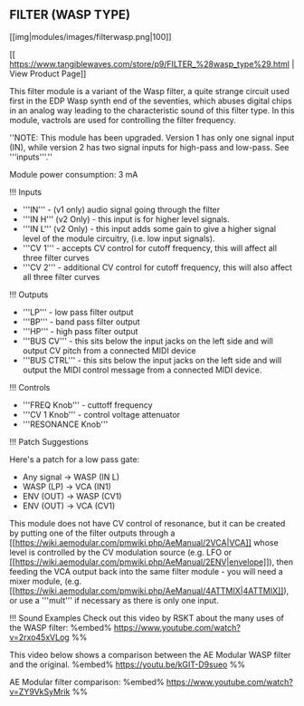 ## FILTER (WASP TYPE)
[[img|modules/images/filterwasp.png|100]]

[[ https://www.tangiblewaves.com/store/p9/FILTER_%28wasp_type%29.html | View Product Page]]

This filter module is a variant of the Wasp filter, a quite strange circuit used  first in the EDP Wasp synth end of the seventies, which abuses digital chips in an analog way leading to the characteristic sound of this filter type. In this module, vactrols are used for controlling the filter frequency.​

''NOTE: This module has been upgraded.  Version 1 has only one signal input (IN), while version 2 has two signal inputs for high-pass and low-pass.  See '''inputs'''.''

Module power consumption: 3 mA

!!! Inputs
* '''IN''' - (v1 only) audio signal going through the filter
* '''IN H''' (v2 Only) - this input is for higher level signals.
* '''IN L''' (v2 Only) - this input adds some gain to give a higher signal level of the module circuitry, (i.e. low input signals).
* '''CV 1''' - accepts CV control for cutoff frequency, this will affect all three filter curves
* '''CV 2''' - additional CV control for cutoff frequency, this will also affect all three filter curves

!!! Outputs
* '''LP''' - low pass filter output
* '''BP''' - band pass filter output
* '''HP''' - high pass filter output
* '''BUS CV''' - this sits below the input jacks on the left side and will output CV pitch from a connected MIDI device
* '''BUS CTRL''' - this sits below the input jacks on the left side and will output the MIDI control message from a connected MIDI device.

!!! Controls
* '''FREQ Knob''' - cuttoff frequency
* '''CV 1 Knob''' - control voltage attenuator
* '''RESONANCE Knob'''

!!! Patch Suggestions

Here's a patch for a low pass gate:
* Any signal -> WASP (IN L)
* WASP (LP) -> VCA (IN1)
* ENV (OUT) -> WASP (CV1)
* ENV (OUT) -> VCA (CV1)

This module does not have CV control of resonance, but it can be created by putting one of the filter outputs through a [[https://wiki.aemodular.com/pmwiki.php/AeManual/2VCA|VCA]] whose level is controlled by the CV modulation source (e.g. LFO or [[https://wiki.aemodular.com/pmwiki.php/AeManual/2ENV|envelope]]), then feeding the VCA output back into the same filter module - you will need a mixer module, (e.g. [[https://wiki.aemodular.com/pmwiki.php/AeManual/4ATTMIX|4ATTMIX]]), or use a '''mult''' if necessary as there is only one input.

!!! Sound Examples
Check out this video by RSKT about the many uses of the WASP filter:
%embed% https://www.youtube.com/watch?v=2rxo45xVLog %%

This video below shows a comparison between the AE Modular WASP filter and the original.
%embed% https://youtu.be/kGIT-D9sueo %%

AE Modular filter comparison:
%embed% https://www.youtube.com/watch?v=ZY9VkSyMrik %%
